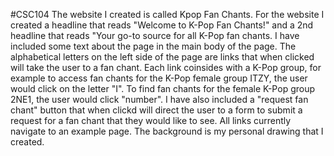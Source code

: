 #CSC104
The website I created is called Kpop Fan Chants.  For the website I created a headline that reads "Welcome to K-Pop Fan Chants!" and a 2nd headline that reads "Your go-to source for all K-Pop fan chants.  I have included some text about the page in the main body of the page.  The alphabetical letters on the left side of the page are links that when clicked will take the user to a fan chant.  Each link coinsides with a K-Pop group, for example to access fan chants for the K-Pop female group ITZY, the user would click on the letter "I".  To find fan chants for the female K-Pop group 2NE1, the user would click "number".  I have also included a "request fan chant" button that when clickd will direct the user to a form to submit a request for a fan chant that they would like to see.  All links currently navigate to an example page.  The background is my personal drawing that I created.

